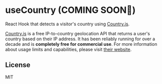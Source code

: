 # useCountry (COMING SOON🚀)

React Hook that detects a visitor's country using [Country.is](https://country.is/).

[Country.is](https://country.is/) is a free IP-to-country geolocation API that returns a user's country based on their IP address. It has been reliably running for over a decade and is **completely free for commercial use**. For more information about usage limits and capabilities, please visit [their website](https://country.is/).

## License

MIT